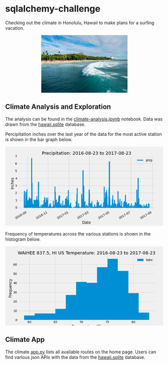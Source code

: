 # sqlalchemy-challenge

Checking out the climate in Honolulu, Hawaii to make plans for a surfing vacation.

<p align="center"><img src="https://github.com/meielerol/sqlalchemy-challenge/blob/main/images/image.png" alt ="Honolulu Surf"></p>

## Climate Analysis and Exploration

The analysis can be found in the [climate-analysis.ipynb](https://github.com/meielerol/sqlalchemy-challenge/blob/main/climate_starter.ipynb) notebook. Data was drawn from the [hawaii.sqlite](https://github.com/meielerol/sqlalchemy-challenge/blob/main/Resources/hawaii.sqlite) database.

Percipitation inches over the last year of the data for the most active station is shown in the bar graph below.

<p align="center"><img src="https://github.com/meielerol/sqlalchemy-challenge/blob/main/output-data/Percipitation-Chart.png" alt="Percipitation Inches vs Date Bar Chart"></p>

Frequency of temperatures across the various stations is shown in the histogram below.

<p align="center"><img src="https://github.com/meielerol/sqlalchemy-challenge/blob/main/output-data/ActiveStation-Temp-Chart.png" alt="Frequency vs Temperature (F) Histogram"></p>

## Climate App

The climate [app.py](https://github.com/meielerol/sqlalchemy-challenge/blob/main/app.py) lists all available routes on the home page. Users can find various json APIs with the data from the [hawaii.sqlite](https://github.com/meielerol/sqlalchemy-challenge/blob/main/Resources/hawaii.sqlite) database.
